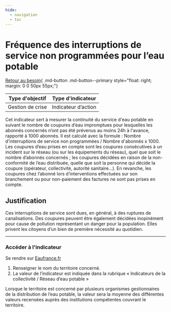 ```yaml
---
hide:
  - navigation
  - toc
---
```


# Fréquence des interruptions de service non programmées pour l’eau potable 

[Retour au besoin](https://konsilion.github.io/diag360/pages/besoins/bv1){ .md-button .md-button--primary style="float: right; margin: 0 0 50px 55px;"}

|Type d'objectif|Type d'indicateur|
|--|--|
|Gestion de crise|Indicateur d’action|

Cet  indicateur  sert  à  mesurer  la  continuité  du  service  d'eau  potable  en  suivant  le nombre de coupures d’eau impromptues pour lesquelles les abonnés concernés n’ont pas été prévenus au moins 24h à l'avance, rapporté à 1000 abonnés. Il est calculé avec la  formule :  Nombre  d'interruptions  de  service  non  programmées  /  Nombre d'abonnés x 1000.
Les coupures d’eau prises en compte sont les coupures consécutives à un incident sur le  réseau  (ou  sur  les  équipements  du  réseau),  quel  que  soit  le  nombre  d’abonnés concernés ; les coupures décidées en raison de la non-conformité de l’eau distribuée, quelle  que  soit  la  personne  qui  décide  la  coupure  (opérateur,  collectivité,  autorité sanitaire...).  En  revanche,  les  coupures  chez  l’abonné  lors  d’interventions  effectuées sur  son  branchement  ou  pour  non-paiement  des  factures  ne  sont  pas  prises  en compte.

## Justification

Ces  interruptions  de  service  sont  dues,  en  général,  à  des  ruptures  de  canalisations. Des coupures peuvent être également décidées inopinément pour cause de pollution représentant  un  danger  pour  la  population.  Elles  privent  les  citoyens  d’un  bien  de première nécessité au quotidien.  

---

### Accéder à l'indicateur

Se rendre sur [Eaufrance.fr](https://www.services.eaufrance.fr/mon-territoire)

1. Renseigner le nom du territoire concerné.  
1. La  valeur  de  l’indicateur  est  indiquée  dans  la  rubrique  «  Indicateurs  de  la collectivité / Réseau d’eau potable » 

Lorsque  le  territoire  est  concerné  par  plusieurs  organismes  gestionnaires  de  la distribution  de  l’eau  potable,  la  valeur  sera  la  moyenne  des  différentes  valeurs recensées auprès des institutions compétentes couvrant le territoire.  

